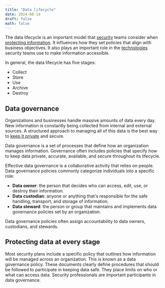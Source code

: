 ```yaml
---
title: "Data lifecycle"
date: 2024-08-14
draft: false
math: false
---
```


The data lifecycle is an important model that [security](/security)
teams consider when [protecting information](/infosec). It influences
how they set policies that align with business objectives. It also plays
an important role in the [technologies](/technology) security teams use
to make information accessible.

In general, the data lifecycle has five stages:

- Collect
- Store
- Use
- Archive
- Destroy

## Data governance

Organizations and businesses handle massive amounts of data every day.
New information is constantly being collected from internal and external
sources. A structured approach to managing all of this data is the best
way to [keep it private](/privacy) and secure.

Data governance is a set of processes that define how an organization
manages information. Governance often includes policies that specify how
to keep data private, accurate, available, and secure throughout its
lifecycle.

Effective data governance is a collaborative activity that relies on
people. Data governance policies commonly categorize individuals into a
specific role:

- **Data owner**: the person that decides who can access, edit, use, or
  destroy their information.
- **Data custodian**: anyone or anything that's responsible for the safe
  handling, transport, and storage of information.
- **Data steward**: the person or group that maintains and implements
  data governance policies set by an organization.

Data governance policies often assign accountability to data owners,
custodians, and stewards.

## Protecting data at every stage

Most security plans include a specific policy that outlines how
information will be managed across an organization. This is known as a
data governance policy. These documents clearly define procedures that
should be followed to participate in keeping data safe. They place
limits on who or what can access data. Security professionals are
important participants in data governance.
